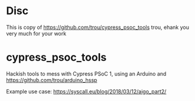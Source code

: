 # Disc
This is copy of <https://github.com/trou/cypress_psoc_tools> 
trou, еhank you very much for your work


# cypress_psoc_tools
Hackish tools to mess with Cypress PSoC 1, using an Arduino and <https://github.com/trou/arduino_hssp>


Example use case:
<https://syscall.eu/blog/2018/03/12/aigo_part2/>
